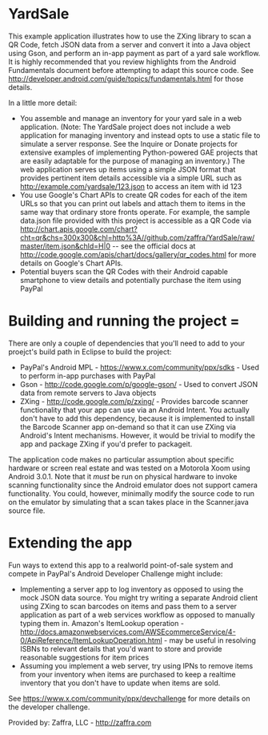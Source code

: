 # YardSale

This example application illustrates how to use the ZXing library to scan a QR Code, fetch JSON data from a server and convert it into a Java object using Gson, and perform an in-app payment as part of a yard sale workflow. It is highly recommended that you review highlights from the Android Fundamentals document before attempting to adapt this source code. See http://developer.android.com/guide/topics/fundamentals.html for those details.

In a little more detail:

* You assemble and manage an inventory for your yard sale in a web application. (Note: The YardSale project does not include a web application for managing inventory and instead opts to use a static file to simulate a server response. See the Inquire or Donate projects for extensive examples of implementing Python-powered GAE projects that are easily adaptable for the purpose of managing an inventory.) The web application serves up items using a simple JSON format that provides pertinent item details accessible via a simple URL such as http://example.com/yardsale/123.json to access an item with id 123
* You use Google's Chart APIs to create QR codes for each of the item URLs so that you can print out labels and attach them to items in the same way that ordinary store fronts operate. For example, the sample data.json file provided with this project is accessible as a QR Code via http://chart.apis.google.com/chart?cht=qr&chs=300x300&chl=http%3A//github.com/zaffra/YardSale/raw/master/item.json&chld=H|0 -- see the official docs at http://code.google.com/apis/chart/docs/gallery/qr_codes.html for more details on Google's Chart APIs.
* Potential buyers scan the QR Codes with their Android capable smartphone to view details and potentially purchase the item using PayPal

# Building and running the project = 

There are only a couple of dependencies that you'll need to add to your proejct's build path in Eclipse to build the project:

* PayPal's Android MPL - https://www.x.com/community/ppx/sdks - Used to perform in-app purchases with PayPal
* Gson - http://code.google.com/p/google-gson/ - Used to convert JSON data from remote servers to Java objects
* ZXing - http://code.google.com/p/zxing/ - Provides barcode scanner functionality that your app can use via an Android Intent. You actually don't have to add this dependency, because it is implemented to install the Barcode Scanner app on-demand so that it can use ZXing via Android's Intent mechanisms. However, it would be trivial to modify the app and package ZXing if you'd prefer to packageit. 

The application code makes no particular assumption about specific hardware or screen real estate and was tested on a Motorola Xoom using Android 3.0.1. Note that it *must* be run on physical hardware to invoke scanning functionality since the Android emulator does not support camera functionality. You could, however, minimally modify the source code to run on the emulator by simulating that a scan takes place in the Scanner.java source file.

# Extending the app

Fun ways to extend this app to a realworld point-of-sale system and compete in PayPal's Android Developer Challenge might include:

* Implementing a server app to log inventory as opposed to using the mock JSON data source. You might try writing a separate Android client using ZXing to scan barcodes on items and pass them to a server application as part of a web services workflow as opposed to manually typing them in. Amazon's ItemLookup operation - http://docs.amazonwebservices.com/AWSEcommerceService/4-0/ApiReference/ItemLookupOperation.html - may be useful in resolving ISBNs to relevant details that you'd want to store and provide reasonable suggestions for item prices
* Assuming you implement a web server, try using IPNs to remove items from your inventory when items are purchased to keep a realtime inventory that you don't have to update when items are sold.

See https://www.x.com/community/ppx/devchallenge for more details on the developer challenge.

Provided by: Zaffra, LLC - http://zaffra.com
